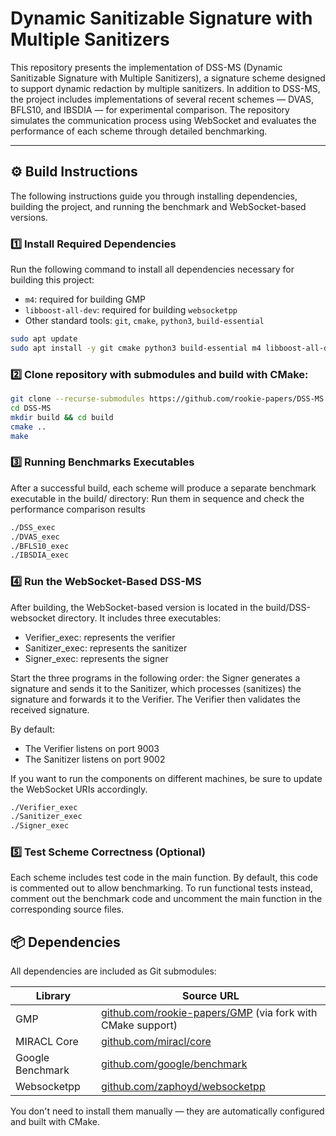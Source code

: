 # Dynamic Sanitizable Signature with Multiple Sanitizers
This repository presents the implementation of DSS-MS (Dynamic Sanitizable Signature with Multiple Sanitizers), 
a signature scheme designed to support dynamic redaction by multiple sanitizers. 
In addition to DSS-MS, the project includes implementations of several recent schemes
— DVAS, BFLS10, and IBSDIA — for experimental comparison. 
The repository simulates the communication process using WebSocket and evaluates the 
performance of each scheme through detailed benchmarking.

---

## ⚙️ Build Instructions

The following instructions guide you through installing dependencies, building the project, and running the benchmark and WebSocket-based versions.

### 1️⃣ Install Required Dependencies

Run the following command to install all dependencies necessary for building this project:

- `m4`: required for building GMP
- `libboost-all-dev`: required for building `websocketpp`
- Other standard tools: `git`, `cmake`, `python3`, `build-essential`

```bash
sudo apt update
sudo apt install -y git cmake python3 build-essential m4 libboost-all-dev
```

### 2️⃣ Clone repository with submodules and build with CMake:

```bash
git clone --recurse-submodules https://github.com/rookie-papers/DSS-MS.git
cd DSS-MS
mkdir build && cd build
cmake ..
make 
```

### 3️⃣ Running Benchmarks Executables
After a successful build, each scheme will produce a separate benchmark executable in the build/ directory:
Run them in sequence and check the performance comparison results

```bash
./DSS_exec
./DVAS_exec
./BFLS10_exec
./IBSDIA_exec
```

### 4️⃣ Run the WebSocket-Based DSS-MS

After building, the WebSocket-based version is located in the build/DSS-websocket directory. It includes three executables:

- Verifier_exec: represents the verifier
- Sanitizer_exec: represents the sanitizer
- Signer_exec: represents the signer

Start the three programs in the following order: the Signer generates a signature and sends it to the Sanitizer, which processes (sanitizes) the signature and forwards it to the Verifier. The Verifier then validates the received signature.

By default:
- The Verifier listens on port 9003
- The Sanitizer listens on port 9002

If you want to run the components on different machines, be sure to update the WebSocket URIs accordingly.
```bash
./Verifier_exec
./Sanitizer_exec
./Signer_exec
```

### 5️⃣ Test Scheme Correctness (Optional)
Each scheme includes test code in the main function. By default, this code is commented out to allow benchmarking.
To run functional tests instead, comment out the benchmark code and uncomment the main function in the corresponding source files.


## 📦 Dependencies

All dependencies are included as Git submodules:

| Library          | Source URL                                                                       |
|------------------|----------------------------------------------------------------------------------|
| GMP              | [github.com/rookie-papers/GMP](https://github.com/rookie-papers/GMP) (via fork with CMake support) |
| MIRACL Core      | [github.com/miracl/core](https://github.com/miracl/core)                         |
| Google Benchmark | [github.com/google/benchmark](https://github.com/google/benchmark)               |
| Websocketpp      | [github.com/zaphoyd/websocketpp](https://github.com/zaphoyd/websocketpp)               |
You don't need to install them manually — they are automatically configured and built with CMake.
